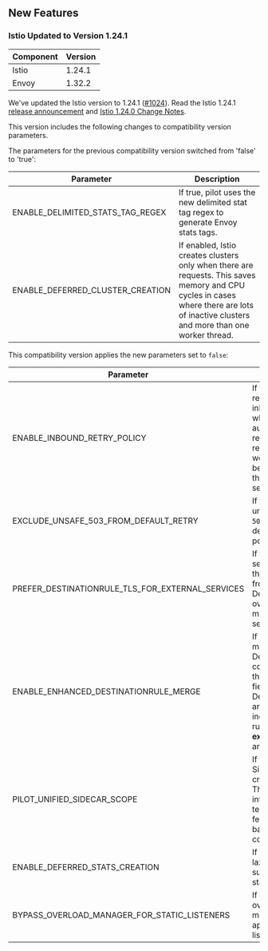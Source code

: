 ## New Features

### Istio Updated to Version 1.24.1 

| **Component** | **Version** |
|---------------|-------------|
| Istio         | 1.24.1      |
| Envoy         | 1.32.2      |

We've updated the Istio version to 1.24.1 ([#1024](https://github.com/kyma-project/istio/pull/1024)).
Read the Istio 1.24.1 [release announcement](https://istio.io/latest/news/releases/1.24.x/announcing-1.24.1/)
and [Istio 1.24.0 Change Notes](https://istio.io/latest/news/releases/1.24.x/announcing-1.24/change-notes/).

This version includes the following changes to compatibility version parameters.

The parameters for the previous compatibility version switched from 'false' to 'true':

| Parameter                            | Description                                                                                                                                                                         |
|--------------------------------------|-------------------------------------------------------------------------------------------------------------------------------------------------------------------------------------|
| ENABLE\_DELIMITED\_STATS\_TAG\_REGEX | If true, pilot uses the new delimited stat tag regex to generate Envoy stats tags.                                                                                              |
| ENABLE\_DEFERRED\_CLUSTER\_CREATION  | If enabled, Istio creates clusters only when there are requests. This saves memory and CPU cycles in cases where there are lots of inactive clusters and more than one worker thread. |

This compatibility version applies the new parameters set to `false`:

| Parameter                                             | Description                                                                                                                                        |
|-------------------------------------------------------|----------------------------------------------------------------------------------------------------------------------------------------------------|
| ENABLE\_INBOUND\_RETRY\_POLICY       | If true, enables retry policy for inbound routes, which automatically retries any requests that were reset before reaching the intended service.                                                |
| EXCLUDE\_UNSAFE\_503\_FROM\_DEFAULT\_RETRY            | If true, excludes unsafe retry on `503` from the default retry policy.                                                                                   |
| PREFER\_DESTINATIONRULE\_TLS\_FOR\_EXTERNAL\_SERVICES | If true, external services prefer the TLS settings from DestinationRules over the metadata TLS settings.                                      |
| ENABLE\_ENHANCED\_DESTINATIONRULE\_MERGE              | If enabled, Istio merges DestinationRules considering their **exportTo** fields. The DestinationRules are then kept as independent rules if the **exportTo** fields are not equal. |
| PILOT\_UNIFIED\_SIDECAR\_SCOPE                        | If true, unified SidecarScope creation is used. This is only intended as a temporary feature flag for backward compatibility.                |
| ENABLE\_DEFERRED\_STATS\_CREATION                     | If enabled, Istio lazily initializes a subset of the stats.                                                                                    |
| BYPASS\_OVERLOAD\_MANAGER\_FOR\_STATIC\_LISTENERS     | If enabled, the overload manager is not applied to static listeners.                                                                              |
